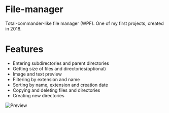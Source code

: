 # File-manager
Total-commander-like file manager (WPF). One of my first projects, created in 2018.

# Features
+ Entering subdirectories and parent directories
+ Getting size of files and directories(optional)
+ Image and text preview
+ Filtering by extension and name
+ Sorting by name, extension and creation date
+ Copying and deleting files and directories
+ Creating new directories

![Preview](https://image.ibb.co/iQvxXy/tmp.png)
